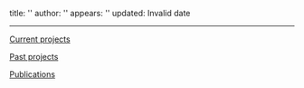 title: ''
author: ''
appears: ''
updated: Invalid date

---

[Current projects](CurrentProjects.md)

[Past projects](PastProjects.md)

[Publications](Publications.md)
